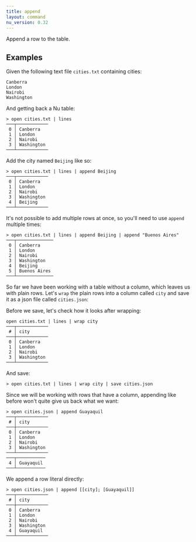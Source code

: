 ```yaml
---
title: append
layout: command
nu_version: 0.32
---
```


Append a row to the table.

## Examples

Given the following text file `cities.txt` containing cities:

```shell
Canberra
London
Nairobi
Washington
```

And getting back a Nu table:

```shell
> open cities.txt | lines
───┬────────────
 0 │ Canberra
 1 │ London
 2 │ Nairobi
 3 │ Washington
───┴────────────
```

Add the city named `Beijing` like so:

```shell
> open cities.txt | lines | append Beijing
───┬────────────
 0 │ Canberra
 1 │ London
 2 │ Nairobi
 3 │ Washington
 4 │ Beijing
───┴────────────
```

It's not possible to add multiple rows at once, so you'll need to use `append` multiple times:

```shell
> open cities.txt | lines | append Beijing | append "Buenos Aires"
───┬──────────────
 0 │ Canberra
 1 │ London
 2 │ Nairobi
 3 │ Washington
 4 │ Beijing
 5 │ Buenos Aires
───┴──────────────
```

So far we have been working with a table without a column, which leaves us with plain rows. Let's `wrap` the plain rows into a column called `city` and save it as a json file called `cities.json`:

Before we save, let's check how it looks after wrapping:

```shell
open cities.txt | lines | wrap city
───┬────────────
 # │ city
───┼────────────
 0 │ Canberra
 1 │ London
 2 │ Nairobi
 3 │ Washington
───┴────────────
```

And save:

`> open cities.txt | lines | wrap city | save cities.json`

Since we will be working with rows that have a column, appending like before won't quite give us back what we want:

```shell
> open cities.json | append Guayaquil
───┬────────────
 # │ city
───┼────────────
 0 │ Canberra
 1 │ London
 2 │ Nairobi
 3 │ Washington
───┴────────────
───┬───────────
 4 │ Guayaquil
───┴───────────
```

We append a row literal directly:

```shell
> open cities.json | append [[city]; [Guayaquil]]
───┬────────────
 # │ city
───┼────────────
 0 │ Canberra
 1 │ London
 2 │ Nairobi
 3 │ Washington
 4 │ Guayaquil
───┴────────────
```
